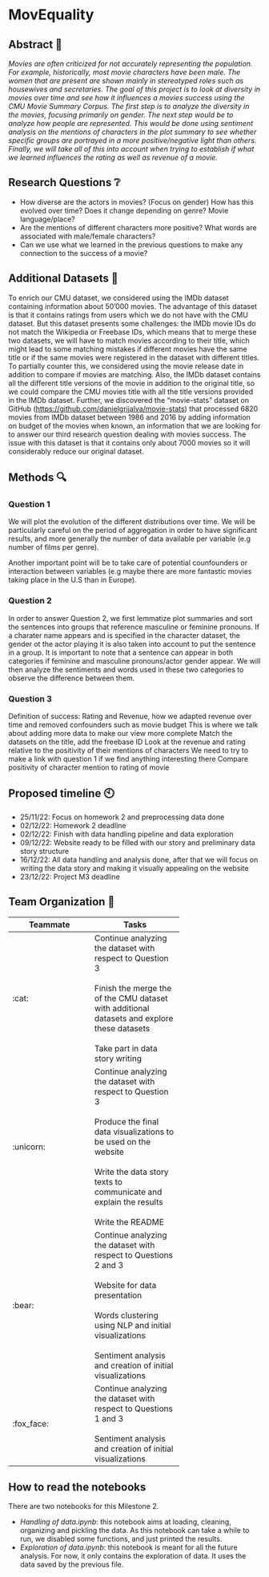 # MovEquality

## Abstract :memo:
_Movies are often criticized for not accurately representing the population. For example, historically, most movie characters have been male. The women that are present are shown mainly in stereotyped roles such as housewives and secretaries. The goal of this project is to look at diversity in movies over time and see how it influences a movies success using the CMU Movie Summary Corpus. The first step is to analyze the diversity in the movies, focusing primarily on gender. The next step would be to analyze how people are represented. This would be done using sentiment analysis on the mentions of characters in the plot summary to see whether specific groups are portrayed in a more positive/negative light than others. Finally, we will take all of this into account when trying to establish if what we learned influences the rating as well as revenue of a movie._

## Research Questions :grey_question:
- How diverse are the actors in movies? (Focus on gender) How has this evolved over time? Does it change depending on genre? Movie language/place?
- Are the mentions of different characters more positive? What words are associated with male/female characters?
- Can we use what we learned in the previous questions to make any connection to the success of a movie?

## Additional Datasets :fax:
To enrich our CMU dataset, we considered using the IMDb dataset containing information about 50’000 movies. The advantage of this dataset is that it contains ratings from users which we do not have with the CMU dataset. But this dataset presents some challenges: the IMDb movie IDs do not match the Wikipedia or Freebase IDs, which means that to merge these two datasets, we will have to match movies according to their title, which might lead to some matching mistakes if different movies have the same title or if the same movies were registered in the dataset with different titles. To partially counter this, we considered using the movie release date in addition to compare if movies are matching. Also, the IMDb dataset contains all the different title versions of the movie in addition to the original title, so we could compare the CMU movies title with all the title versions provided in the IMDb dataset.
Further, we discovered the “movie-stats” dataset on GitHub (https://github.com/danielgrijalva/movie-stats) that processed 6820 movies from IMDb dataset between 1986 and 2016 by adding information on budget of the movies when known, an information that we are looking for to answer our third research question dealing with movies success. The issue with this dataset is that it contains only about 7000 movies so it will considerably reduce our original dataset. 


## Methods :mag:
### Question 1
We will plot the evolution of the different distributions over time. We will be particularly careful on the period of aggregation in order to have significant results, and more generally the number of data available per variable (e.g number of films per genre).

Another important point will be to take care of potential counfounders or interaction between variables (e.g maybe there are more fantastic movies taking place in the U.S than in Europe).

### Question 2
In order to answer Question 2, we first lemmatize plot summaries and sort the sentences into groups that reference masculine or feminine pronouns. If a charater name appears and is specified in the character dataset, the gender ot the actor playing it is also taken into account to put the sentence in a group. It is important to note that a sentence can appear in both categories if feminine and masculine pronouns/actor gender appear. 
We will then analyze the sentiments and words used in these two categories to observe the difference between them.

### Question 3
Definition of success: Rating and Revenue, how we adapted revenue over time and removed confounders such as movie budget
This is where we talk about adding more data to make our view more complete
Match the datasets on the title, add the freebase ID
Look at the revenue and rating relative to the positivity of their mentions of characters
We need to try to make a link with question 1 if we find anything interesting there
Compare positivity of character mention to rating of movie


## Proposed timeline :clock10:
- 25/11/22: Focus on homework 2 and preprocessing data done
- 02/12/22: Homework 2 deadline
- 02/12/22: Finish with data handling pipeline and data exploration
- 09/12/22: Website ready to be filled with our story and preliminary data story structure
- 16/12/22: All data handling and analysis done, after that we will focus on writing the data story and making it visually appealing on the website
- 23/12/22: Project M3 deadline


## Team Organization :raised_hands:

<table class="tg" style="undefined;table-layout: fixed; width: 342px">
<colgroup>
<col style="width: 164px">
<col style="width: 178px">
</colgroup>
<thead>
  <tr>
    <th class="tg-0lax">Teammate</th>
    <th class="tg-0lax">Tasks</th>
  </tr>
</thead>
<tbody>
  <tr>
    <td class="tg-0lax">:cat:</td>
    <td class="tg-0lax">Continue analyzing the dataset with respect to Question 3<br><br>Finish the merge the of the CMU dataset with additional datasets and explore these datasets<br><br>Take part in data story writing</td>
  </tr>
  <tr>
    <td class="tg-0lax">:unicorn:</td>
    <td class="tg-0lax">Continue analyzing the dataset with respect to Question 3<br><br>Produce the final data visualizations to be used on the website<br><br>Write the data story texts to communicate and explain the results<br><br>Write the README</td>
  </tr>
  <tr>
    <td class="tg-0lax">:bear:</td>
    <td class="tg-0lax">Continue analyzing the dataset with respect to Questions 2 and 3<br><br>Website for data presentation<br><br>Words clustering using NLP and initial visualizations<br><br>Sentiment analysis and creation of initial visualizations</td>
  </tr>
  <tr>
    <td class="tg-0lax">:fox_face:</td>
    <td class="tg-0lax">Continue analyzing the dataset with respect to Questions 1 and 3<br><br>Sentiment analysis and creation of initial visualizations</td>
  </tr>
</tbody>
</table>


## How to read the notebooks
There are two notebooks for this Milestone 2.
- _Handling of data.ipynb_: this notebook aims at loading, cleaning, organizing and pickling the data. As this notebook can take a while to run, we disabled some functions, and just printed the results.
- _Exploration of data.ipynb_: this notebook is meant for all the future analysis. For now, it only contains the exploration of data. It uses the data saved by the previous file.
